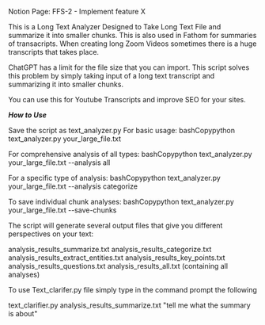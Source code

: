 Notion Page: FFS-2 - Implement feature X


This is a Long Text Analyzer
Designed to Take Long Text File and summarize it into smaller chunks.
This is also used in Fathom for summaries of transacripts.
When creating long Zoom Videos sometimes there is a huge transcripts that takes place.

ChatGPT has a limit for the file size that you can import.
This script solves this problem by simply taking input of a long text transcript and summarizing it into smaller chunks.

You can use this for Youtube Transcripts and improve SEO for your sites.

***How to Use***

Save the script as text_analyzer.py
For basic usage:
bashCopypython text_analyzer.py your_large_file.txt

For comprehensive analysis of all types:
bashCopypython text_analyzer.py your_large_file.txt --analysis all

For a specific type of analysis:
bashCopypython text_analyzer.py your_large_file.txt --analysis categorize

To save individual chunk analyses:
bashCopypython text_analyzer.py your_large_file.txt --save-chunks


The script will generate several output files that give you different perspectives on your text:

analysis_results_summarize.txt
analysis_results_categorize.txt
analysis_results_extract_entities.txt
analysis_results_key_points.txt
analysis_results_questions.txt
analysis_results_all.txt (containing all analyses)


To use Text_clarifer.py file simply type in the command prompt the following

text_clarifier.py analysis_results_summarize.txt "tell me what the summary is about"
